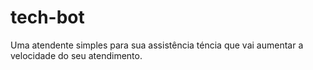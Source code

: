 # tech-bot
Uma atendente simples para sua assistência téncia que vai aumentar a velocidade do seu atendimento.

